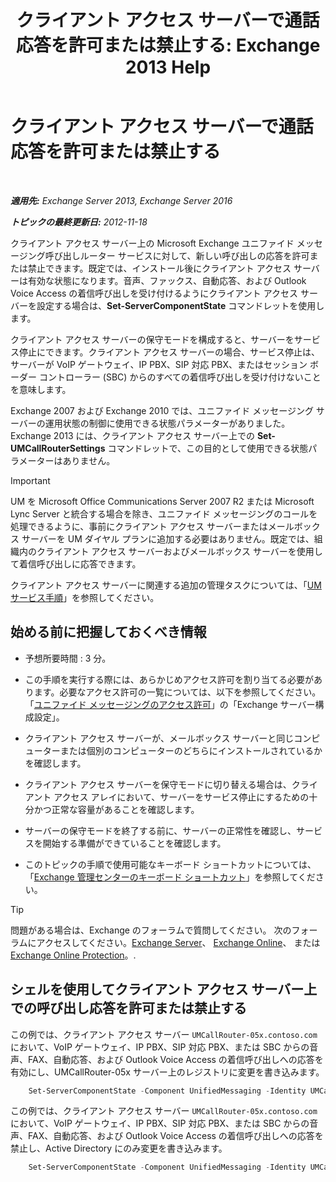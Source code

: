 ﻿---
title: 'クライアント アクセス サーバーで通話応答を許可または禁止する: Exchange 2013 Help'
TOCTitle: クライアント アクセス サーバーで通話応答を許可または禁止する
ms:assetid: 8287bb78-2621-4b80-a128-8f2ccd67923a
ms:mtpsurl: https://technet.microsoft.com/ja-jp/library/Bb123529(v=EXCHG.150)
ms:contentKeyID: 50555808
ms.date: 04/24/2018
mtps_version: v=EXCHG.150
ms.translationtype: HT
---

# クライアント アクセス サーバーで通話応答を許可または禁止する

 

_**適用先:** Exchange Server 2013, Exchange Server 2016_

_**トピックの最終更新日:** 2012-11-18_

クライアント アクセス サーバー上の Microsoft Exchange ユニファイド メッセージング呼び出しルーター サービスに対して、新しい呼び出しの応答を許可または禁止できます。既定では、インストール後にクライアント アクセス サーバーは有効な状態になります。音声、ファックス、自動応答、および Outlook Voice Access の着信呼び出しを受け付けるようにクライアント アクセス サーバーを設定する場合は、**Set-ServerComponentState** コマンドレットを使用します。

クライアント アクセス サーバーの保守モードを構成すると、サーバーをサービス停止にできます。クライアント アクセス サーバーの場合、サービス停止は、サーバーが VoIP ゲートウェイ、IP PBX、SIP 対応 PBX、またはセッション ボーダー コントローラー (SBC) からのすべての着信呼び出しを受け付けないことを意味します。

Exchange 2007 および Exchange 2010 では、ユニファイド メッセージング サーバーの運用状態の制御に使用できる状態パラメーターがありました。Exchange 2013 には、クライアント アクセス サーバー上での **Set-UMCallRouterSettings** コマンドレットで、この目的として使用できる状態パラメーターはありません。


> [!IMPORTANT]
> UM を Microsoft Office Communications Server 2007 R2 または Microsoft Lync Server と統合する場合を除き、ユニファイド メッセージングのコールを処理できるように、事前にクライアント アクセス サーバーまたはメールボックス サーバーを UM ダイヤル プランに追加する必要はありません。既定では、組織内のクライアント アクセス サーバーおよびメールボックス サーバーを使用して着信呼び出しに応答できます。



クライアント アクセス サーバーに関連する追加の管理タスクについては、「[UM サービス手順](um-services-procedures-exchange-2013-help.md)」を参照してください。

## 始める前に把握しておくべき情報

  - 予想所要時間 : 3 分。

  - この手順を実行する際には、あらかじめアクセス許可を割り当てる必要があります。必要なアクセス許可の一覧については、以下を参照してください。「[ユニファイド メッセージングのアクセス許可](unified-messaging-permissions-exchange-2013-help.md)」の「Exchange サーバー構成設定」。

  - クライアント アクセス サーバーが、メールボックス サーバーと同じコンピューターまたは個別のコンピューターのどちらにインストールされているかを確認します。

  - クライアント アクセス サーバーを保守モードに切り替える場合は、クライアント アクセス アレイにおいて、サーバーをサービス停止にするための十分かつ正常な容量があることを確認します。

  - サーバーの保守モードを終了する前に、サーバーの正常性を確認し、サービスを開始する準備ができていることを確認します。

  - このトピックの手順で使用可能なキーボード ショートカットについては、「[Exchange 管理センターのキーボード ショートカット](keyboard-shortcuts-in-the-exchange-admin-center-exchange-online-protection-help.md)」を参照してください。


> [!TIP]
> 問題がある場合は、Exchange のフォーラムで質問してください。 次のフォーラムにアクセスしてください。<A href="https://go.microsoft.com/fwlink/p/?linkid=60612">Exchange Server</A>、 <A href="https://go.microsoft.com/fwlink/p/?linkid=267542">Exchange Online</A>、 または <A href="https://go.microsoft.com/fwlink/p/?linkid=285351">Exchange Online Protection</A>。.



## シェルを使用してクライアント アクセス サーバー上での呼び出し応答を許可または禁止する

この例では、クライアント アクセス サーバー `UMCallRouter-05x.contoso.com` において、VoIP ゲートウェイ、IP PBX、SIP 対応 PBX、または SBC からの音声、FAX、自動応答、および Outlook Voice Access の着信呼び出しへの応答を有効にし、UMCallRouter-05x サーバー上のレジストリに変更を書き込みます。

```powershell
    Set-ServerComponentState -Component UnifiedMessaging -Identity UMCallRouter-05x.contoso.com -Requester Maintenance -State Active -LocalOnly
```

この例では、クライアント アクセス サーバー `UMCallRouter-05x.contoso.com` において、VoIP ゲートウェイ、IP PBX、SIP 対応 PBX、または SBC からの音声、FAX、自動応答、および Outlook Voice Access の着信呼び出しへの応答を禁止し、Active Directory にのみ変更を書き込みます。

```powershell
    Set-ServerComponentState -Component UnifiedMessaging -Identity UMCallRouter-05x.contoso.com -Requester Maintenance -State Inactive -RemoteOnly
```

